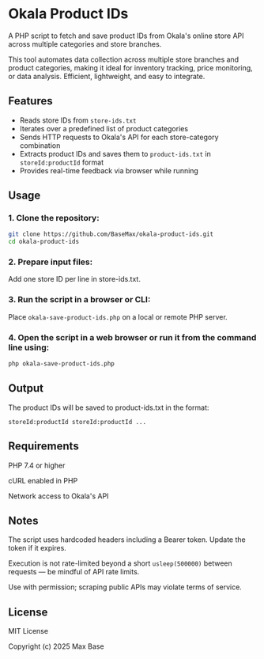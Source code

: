 # Okala Product IDs

A PHP script to fetch and save product IDs from Okala's online store API across multiple categories and store branches.

This tool automates data collection across multiple store branches and product categories, making it ideal for inventory tracking, price monitoring, or data analysis. Efficient, lightweight, and easy to integrate.

## Features

- Reads store IDs from `store-ids.txt`
- Iterates over a predefined list of product categories
- Sends HTTP requests to Okala's API for each store-category combination
- Extracts product IDs and saves them to `product-ids.txt` in `storeId:productId` format
- Provides real-time feedback via browser while running

## Usage

### 1. **Clone the repository:**

   ```bash
   git clone https://github.com/BaseMax/okala-product-ids.git
   cd okala-product-ids
   ```

### 2. **Prepare input files:**

Add one store ID per line in store-ids.txt.

### 3. **Run the script in a browser or CLI:**

Place `okala-save-product-ids.php` on a local or remote PHP server.

### 4. **Open the script in a web browser or run it from the command line using:**

```bash
php okala-save-product-ids.php
```

## Output

The product IDs will be saved to product-ids.txt in the format:

```
storeId:productId storeId:productId ...
```

## Requirements

PHP 7.4 or higher

cURL enabled in PHP

Network access to Okala's API

## Notes

The script uses hardcoded headers including a Bearer token. Update the token if it expires.

Execution is not rate-limited beyond a short `usleep(500000)` between requests — be mindful of API rate limits.

Use with permission; scraping public APIs may violate terms of service.

## License

MIT License

Copyright (c) 2025 Max Base
